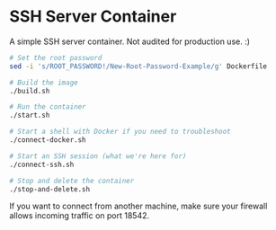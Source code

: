 # SSH Server Container

A simple SSH server container. Not audited for production use. :)

```sh
# Set the root password
sed -i 's/ROOT_PASSWORD!/New-Root-Password-Example/g' Dockerfile

# Build the image
./build.sh

# Run the container
./start.sh

# Start a shell with Docker if you need to troubleshoot
./connect-docker.sh

# Start an SSH session (what we're here for)
./connect-ssh.sh

# Stop and delete the container
./stop-and-delete.sh
```

If you want to connect from another machine, make sure your firewall allows
incoming traffic on port 18542.

